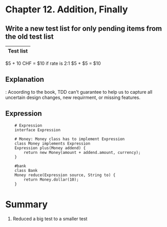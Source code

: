 # Chapter 12. Addition, Finally

## Write a new test list for only pending items from the old test list
| Test list |
| ----------- |
$5 + 10 CHF = $10 if rate is 2:1
$5 + $5  = $10

## Explanation
: Acoording to the book, TDD can't guarantee to help us to capture all uncertain design changes, new requirment, or missing features.


## Expression
```
    # Expression
    interface Expression

    # Money: Money class has to implement Expression
    class Money implements Expression
    Expression plus(Money addend) {
        return new Money(amount + addend.amount, currency);
    }

    #bank
    class Bank
    Money reduce(Expression source, String to) {
        return Money.dollar(10);
    }
```

# Summary
1. Reduced a big test to a smaller test